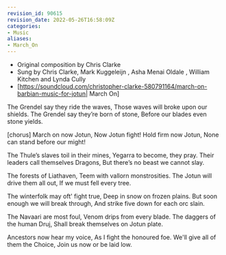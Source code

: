 ```yaml
---
revision_id: 90615
revision_date: 2022-05-26T16:58:09Z
categories:
- Music
aliases:
- March_On
---
```


* Original composition by Chris Clarke
* Sung by Chris Clarke, Mark Kuggeleijn , Asha Menai Oldale , William Kitchen and Lynda Cully
* [https://soundcloud.com/christopher-clarke-580791164/march-on-barbian-music-for-jotun| March On]


The Grendel say they ride the waves,
Those waves will broke upon our shields.
The Grendel say they’re born of stone,
Before our blades even stone yields.

[chorus]
March on now Jotun,
Now Jotun fight!
Hold firm now Jotun,
None can stand before our might!

The Thule’s slaves toil in their mines,
Yegarra to become, they pray.
Their leaders call themselves Dragons,
But there’s no beast we cannot slay.

The forests of Liathaven,
Teem with vallorn monstrosities.
The Jotun will drive them all out,
If we must fell every tree.

The winterfolk may oft' fight true,
Deep in snow on frozen plains.
But soon enough we will break through,
And strike five down for each orc slain.

The Navaari are most foul,
Venom drips from every blade.
The daggers of the human Druj,
Shall break themselves on Jotun plate.

Ancestors now hear my voice,
As I fight the honoured foe.
We'll give all of them the Choice,
Join us now or be laid low.


